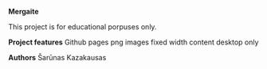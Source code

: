 **Mergaite**

This project is for educational porpuses only. 

**Project features**
Github pages
png images
fixed width content
desktop only


**Authors**
Šarūnas Kazakausas